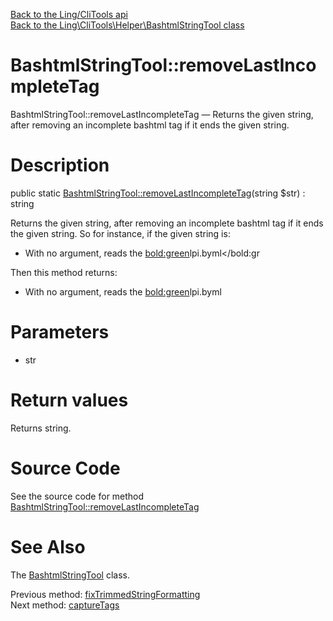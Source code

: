 [Back to the Ling/CliTools api](https://github.com/lingtalfi/CliTools/blob/master/doc/api/Ling/CliTools.md)<br>
[Back to the Ling\CliTools\Helper\BashtmlStringTool class](https://github.com/lingtalfi/CliTools/blob/master/doc/api/Ling/CliTools/Helper/BashtmlStringTool.md)


BashtmlStringTool::removeLastIncompleteTag
================



BashtmlStringTool::removeLastIncompleteTag — Returns the given string, after removing an incomplete bashtml tag if it ends the given string.




Description
================


public static [BashtmlStringTool::removeLastIncompleteTag](https://github.com/lingtalfi/CliTools/blob/master/doc/api/Ling/CliTools/Helper/BashtmlStringTool/removeLastIncompleteTag.md)(string $str) : string




Returns the given string, after removing an incomplete bashtml tag if it ends the given string.
So for instance, if the given string is:

- With no argument, reads the <bold:green>lpi.byml</bold:gr

Then this method returns:

- With no argument, reads the <bold:green>lpi.byml




Parameters
================


- str

    


Return values
================

Returns string.








Source Code
===========
See the source code for method [BashtmlStringTool::removeLastIncompleteTag](https://github.com/lingtalfi/CliTools/blob/master/Helper/BashtmlStringTool.php#L64-L79)


See Also
================

The [BashtmlStringTool](https://github.com/lingtalfi/CliTools/blob/master/doc/api/Ling/CliTools/Helper/BashtmlStringTool.md) class.

Previous method: [fixTrimmedStringFormatting](https://github.com/lingtalfi/CliTools/blob/master/doc/api/Ling/CliTools/Helper/BashtmlStringTool/fixTrimmedStringFormatting.md)<br>Next method: [captureTags](https://github.com/lingtalfi/CliTools/blob/master/doc/api/Ling/CliTools/Helper/BashtmlStringTool/captureTags.md)<br>

